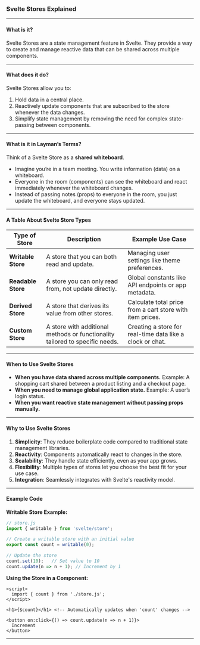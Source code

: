 ### Svelte Stores Explained

---

#### **What is it?**
Svelte Stores are a state management feature in Svelte. They provide a way to create and manage reactive data that can be shared across multiple components.

---

#### **What does it do?**
Svelte Stores allow you to:
1. Hold data in a central place.
2. Reactively update components that are subscribed to the store whenever the data changes.
3. Simplify state management by removing the need for complex state-passing between components.

---

#### **What is it in Layman’s Terms?**
Think of a Svelte Store as a **shared whiteboard**. 
- Imagine you’re in a team meeting. You write information (data) on a whiteboard.
- Everyone in the room (components) can see the whiteboard and react immediately whenever the whiteboard changes.
- Instead of passing notes (props) to everyone in the room, you just update the whiteboard, and everyone stays updated.

---

#### **A Table About Svelte Store Types**

| **Type of Store**      | **Description**                                                                 | **Example Use Case**                                         |
|-------------------------|---------------------------------------------------------------------------------|-------------------------------------------------------------|
| **Writable Store**      | A store that you can both read and update.                                      | Managing user settings like theme preferences.              |
| **Readable Store**      | A store you can only read from, not update directly.                           | Global constants like API endpoints or app metadata.        |
| **Derived Store**       | A store that derives its value from other stores.                              | Calculate total price from a cart store with item prices.   |
| **Custom Store**        | A store with additional methods or functionality tailored to specific needs.   | Creating a store for real-time data like a clock or chat.   |

---

#### **When to Use Svelte Stores**
- **When you have data shared across multiple components.** 
  Example: A shopping cart shared between a product listing and a checkout page.
- **When you need to manage global application state.**
  Example: A user’s login status.
- **When you want reactive state management without passing props manually.**

---

#### **Why to Use Svelte Stores**
1. **Simplicity**: They reduce boilerplate code compared to traditional state management libraries.
2. **Reactivity**: Components automatically react to changes in the store.
3. **Scalability**: They handle state efficiently, even as your app grows.
4. **Flexibility**: Multiple types of stores let you choose the best fit for your use case.
5. **Integration**: Seamlessly integrates with Svelte's reactivity model.

---

#### **Example Code**

**Writable Store Example:**

```javascript
// store.js
import { writable } from 'svelte/store';

// Create a writable store with an initial value
export const count = writable(0);

// Update the store
count.set(10);   // Set value to 10
count.update(n => n + 1); // Increment by 1
```

**Using the Store in a Component:**

```svelte
<script>
  import { count } from './store.js';
</script>

<h1>{$count}</h1> <!-- Automatically updates when 'count' changes -->

<button on:click={() => count.update(n => n + 1)}>
  Increment
</button>
```

---
